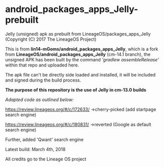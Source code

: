# android_packages_apps_Jelly-prebuilt
Jelly (unsigned) apk as prebuilt from LineageOS/packages_apps_Jelly (Copyright (C) 2017 The LineageOS Project)

This is from **lin14-mGoms/android_packages_apps_Jelly**, which is a fork from **LineageOS/android_packages_apps_Jelly** 
(cm-14.1 branch), the unsigned APK has been built by the command *'gradlew assembleRelease'* within that repo
and uploaded here. 

The apk file can't be directly side loaded and installed, it will be included 
and signed during the build process. 

**The purpose of this repository is the use of Jelly in cm-13.0 builds**

_Adapted code as outlined below:_

https://review.lineageos.org/#/c/172633/ ->cherry-picked (add startpage search engine)

https://review.lineageos.org/#/c/180831/ ->reverted (Google as default search engine)

Further, added 'Qwant' search engine

Latest build: March 4th, 2018

All credits go to the Lineage OS project 

